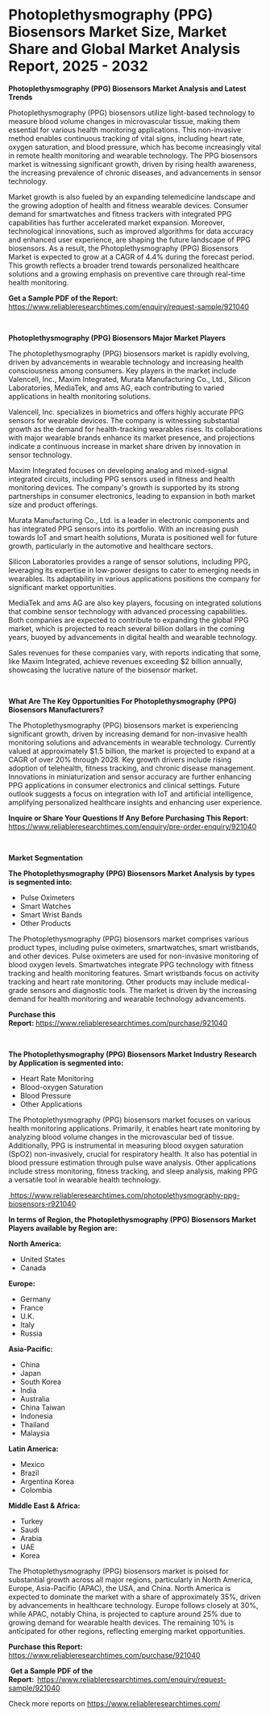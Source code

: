 <p><h1>Photoplethysmography (PPG) Biosensors Market Size, Market Share and Global Market Analysis Report, 2025 - 2032</h1></p><p><strong>Photoplethysmography (PPG) Biosensors Market Analysis and Latest Trends</strong></p>
<p><p>Photoplethysmography (PPG) biosensors utilize light-based technology to measure blood volume changes in microvascular tissue, making them essential for various health monitoring applications. This non-invasive method enables continuous tracking of vital signs, including heart rate, oxygen saturation, and blood pressure, which has become increasingly vital in remote health monitoring and wearable technology. The PPG biosensors market is witnessing significant growth, driven by rising health awareness, the increasing prevalence of chronic diseases, and advancements in sensor technology.</p><p>Market growth is also fueled by an expanding telemedicine landscape and the growing adoption of health and fitness wearable devices. Consumer demand for smartwatches and fitness trackers with integrated PPG capabilities has further accelerated market expansion. Moreover, technological innovations, such as improved algorithms for data accuracy and enhanced user experience, are shaping the future landscape of PPG biosensors. As a result, the Photoplethysmography (PPG) Biosensors Market is expected to grow at a CAGR of 4.4% during the forecast period. This growth reflects a broader trend towards personalized healthcare solutions and a growing emphasis on preventive care through real-time health monitoring.</p></p>
<p><strong>Get a Sample PDF of the Report:&nbsp;</strong> <a href="https://www.reliableresearchtimes.com/enquiry/request-sample/921040?utm_campaign=2007&utm_medium=2&utm_source=Github&utm_content=ia&utm_term=12022025&utm_id=photoplethysmography-ppg-biosensors">https://www.reliableresearchtimes.com/enquiry/request-sample/921040</a></p>
<p>&nbsp;</p>
<p><strong>Photoplethysmography (PPG) Biosensors Major Market Players</strong></p>
<p><p>The photoplethysmography (PPG) biosensors market is rapidly evolving, driven by advancements in wearable technology and increasing health consciousness among consumers. Key players in the market include Valencell, Inc., Maxim Integrated, Murata Manufacturing Co., Ltd., Silicon Laboratories, MediaTek, and ams AG, each contributing to varied applications in health monitoring solutions.</p><p>Valencell, Inc. specializes in biometrics and offers highly accurate PPG sensors for wearable devices. The company is witnessing substantial growth as the demand for health-tracking wearables rises. Its collaborations with major wearable brands enhance its market presence, and projections indicate a continuous increase in market share driven by innovation in sensor technology.</p><p>Maxim Integrated focuses on developing analog and mixed-signal integrated circuits, including PPG sensors used in fitness and health monitoring devices. The company's growth is supported by its strong partnerships in consumer electronics, leading to expansion in both market size and product offerings.</p><p>Murata Manufacturing Co., Ltd. is a leader in electronic components and has integrated PPG sensors into its portfolio. With an increasing push towards IoT and smart health solutions, Murata is positioned well for future growth, particularly in the automotive and healthcare sectors.</p><p>Silicon Laboratories provides a range of sensor solutions, including PPG, leveraging its expertise in low-power designs to cater to emerging needs in wearables. Its adaptability in various applications positions the company for significant market opportunities.</p><p>MediaTek and ams AG are also key players, focusing on integrated solutions that combine sensor technology with advanced processing capabilities. Both companies are expected to contribute to expanding the global PPG market, which is projected to reach several billion dollars in the coming years, buoyed by advancements in digital health and wearable technology.</p><p>Sales revenues for these companies vary, with reports indicating that some, like Maxim Integrated, achieve revenues exceeding $2 billion annually, showcasing the lucrative nature of the biosensor market.</p></p>
<p>&nbsp;</p>
<p><strong>What Are The Key Opportunities For Photoplethysmography (PPG) Biosensors Manufacturers?</strong></p>
<p><p>The Photoplethysmography (PPG) biosensors market is experiencing significant growth, driven by increasing demand for non-invasive health monitoring solutions and advancements in wearable technology. Currently valued at approximately $1.5 billion, the market is projected to expand at a CAGR of over 20% through 2028. Key growth drivers include rising adoption of telehealth, fitness tracking, and chronic disease management. Innovations in miniaturization and sensor accuracy are further enhancing PPG applications in consumer electronics and clinical settings. Future outlook suggests a focus on integration with IoT and artificial intelligence, amplifying personalized healthcare insights and enhancing user experience.</p></p>
<p><strong>Inquire or Share Your Questions If Any Before Purchasing This Report:</strong> <a href="https://www.reliableresearchtimes.com/enquiry/pre-order-enquiry/921040?utm_campaign=2007&utm_medium=2&utm_source=Github&utm_content=ia&utm_term=12022025&utm_id=photoplethysmography-ppg-biosensors">https://www.reliableresearchtimes.com/enquiry/pre-order-enquiry/921040</a></p>
<p>&nbsp;</p>
<p><strong>Market Segmentation</strong></p>
<p><strong>The Photoplethysmography (PPG) Biosensors Market Analysis by types is segmented into:</strong></p>
<p><ul><li>Pulse Oximeters</li><li>Smart Watches</li><li>Smart Wrist Bands</li><li>Other Products</li></ul></p>
<p><p>The Photoplethysmography (PPG) biosensors market comprises various product types, including pulse oximeters, smartwatches, smart wristbands, and other devices. Pulse oximeters are used for non-invasive monitoring of blood oxygen levels. Smartwatches integrate PPG technology with fitness tracking and health monitoring features. Smart wristbands focus on activity tracking and heart rate monitoring. Other products may include medical-grade sensors and diagnostic tools. The market is driven by the increasing demand for health monitoring and wearable technology advancements.</p></p>
<p><strong>Purchase this Report:&nbsp;</strong><a href="https://www.reliableresearchtimes.com/purchase/921040?utm_campaign=2007&utm_medium=2&utm_source=Github&utm_content=ia&utm_term=12022025&utm_id=photoplethysmography-ppg-biosensors">https://www.reliableresearchtimes.com/purchase/921040</a></p>
<p>&nbsp;</p>
<p><strong>The Photoplethysmography (PPG) Biosensors Market Industry Research by Application is segmented into:</strong></p>
<p><ul><li>Heart Rate Monitoring</li><li>Blood-oxygen Saturation</li><li>Blood Pressure</li><li>Other Applications</li></ul></p>
<p><p>The Photoplethysmography (PPG) biosensors market focuses on various health monitoring applications. Primarily, it enables heart rate monitoring by analyzing blood volume changes in the microvascular bed of tissue. Additionally, PPG is instrumental in measuring blood oxygen saturation (SpO2) non-invasively, crucial for respiratory health. It also has potential in blood pressure estimation through pulse wave analysis. Other applications include stress monitoring, fitness tracking, and sleep analysis, making PPG a versatile tool in wearable health technology.</p></p>
<p><a href="https://www.reliableresearchtimes.com/photoplethysmography-ppg-biosensors-r921040?utm_campaign=2007&utm_medium=2&utm_source=Github&utm_content=ia&utm_term=12022025&utm_id=photoplethysmography-ppg-biosensors">&nbsp;https://www.reliableresearchtimes.com/photoplethysmography-ppg-biosensors-r921040</a></p>
<p><strong>In terms of Region, the Photoplethysmography (PPG) Biosensors Market Players available by Region are:</strong></p>
<p>
    <p> <strong> North America: </strong>
        <ul>
            <li>United States</li>
            <li>Canada</li>
        </ul>
        </p> 
    <p> <strong> Europe: </strong>
        <ul>
            <li>Germany</li>
            <li>France</li>
            <li>U.K.</li>
            <li>Italy</li>
            <li>Russia</li>
        </ul>
        </p> 
    <p> <strong> Asia-Pacific: </strong>
        <ul>
            <li>China</li>
            <li>Japan</li>
            <li>South Korea</li>
            <li>India</li>
            <li>Australia</li>
            <li>China Taiwan</li>
            <li>Indonesia</li>
            <li>Thailand</li>
            <li>Malaysia</li>
        </ul>
        </p> 
    <p> <strong> Latin America: </strong>
        <ul>
            <li>Mexico</li>
            <li>Brazil</li>
            <li>Argentina Korea</li>
            <li>Colombia</li>
        </ul>
        </p> 
    <p> <strong> Middle East & Africa: </strong>
        <ul>
            <li>Turkey</li>
            <li>Saudi</li>
            <li>Arabia</li>
            <li>UAE</li>
            <li>Korea</li>
        </ul>
    </p>
    </p>
<p><p>The Photoplethysmography (PPG) biosensors market is poised for substantial growth across all major regions, particularly in North America, Europe, Asia-Pacific (APAC), the USA, and China. North America is expected to dominate the market with a share of approximately 35%, driven by advancements in healthcare technology. Europe follows closely at 30%, while APAC, notably China, is projected to capture around 25% due to growing demand for wearable health devices. The remaining 10% is anticipated for other regions, reflecting emerging market opportunities.</p></p>
<p><strong>Purchase this Report: </strong><a href="https://www.reliableresearchtimes.com/purchase/921040?utm_campaign=2007&utm_medium=2&utm_source=Github&utm_content=ia&utm_term=12022025&utm_id=photoplethysmography-ppg-biosensors">https://www.reliableresearchtimes.com/purchase/921040</a></p>
<p>&nbsp;<strong>Get a Sample PDF of the Report:&nbsp;&nbsp;</strong><a href="https://www.reliableresearchtimes.com/enquiry/request-sample/921040?utm_campaign=2007&utm_medium=2&utm_source=Github&utm_content=ia&utm_term=12022025&utm_id=photoplethysmography-ppg-biosensors">https://www.reliableresearchtimes.com/enquiry/request-sample/921040</a></p>
<p><strong></strong></p>
<p>Check more reports on <a href="https://www.reliableresearchtimes.com/?utm_campaign=2007&utm_medium=2&utm_source=Github&utm_content=ia&utm_term=12022025&utm_id=photoplethysmography-ppg-biosensors">https://www.reliableresearchtimes.com/</a></p>